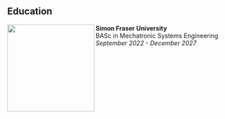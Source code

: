 ## Education

<img src="https://www.sfu.ca/content/sfu/communicators-toolkit/brand/guidelines/logos/logo-usage-guidelines/jcr:content/main_content/image_2010703218.img.2000.high.png/1685743346601.png" align="left" width="200px"/>
<strong>Simon Fraser University</strong><br>
    BASc in Mechatronic Systems Engineering<br>
    <em>September 2022 - December 2027</em>
<br clear="left"/>
